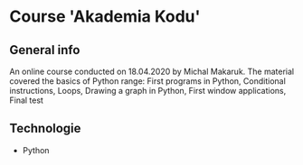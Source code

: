 # Course 'Akademia Kodu'

## General info
An online course conducted on 18.04.2020 by Michal Makaruk. The material covered the basics of Python range: 
First programs in Python, Conditional instructions, Loops, Drawing a graph in Python, First window applications, Final test

## Technologie
* Python
